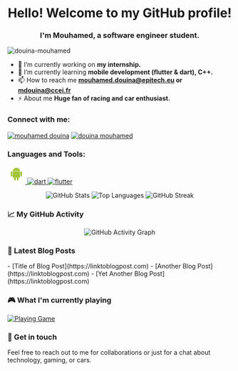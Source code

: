<h1 align="center">Hello! Welcome to my GitHub profile!</h1>
<h3 align="center">I'm Mouhamed, a software engineer student.</h3>

<p align="left"> <img src="https://komarev.com/ghpvc/?username=douina-mouhamed&label=Profile%20views&color=0e75b6&style=flat" alt="douina-mouhamed" /> </p>

- 🔭 I’m currently working on **my internship.**
- 🌱 I’m currently learning **mobile development (flutter & dart), C++.**
- 📫 How to reach me **mouhamed.douina@epitech.eu or mdouina@ccei.fr**
- ⚡ About me **Huge fan of racing and car enthusiast.**

<h3 align="left">Connect with me:</h3>
<p align="left">
<a href="https://linkedin.com/in/mouhamed-douina" target="blank"><img align="center" src="https://raw.githubusercontent.com/rahuldkjain/github-profile-readme-generator/master/src/images/icons/Social/linked-in-alt.svg" alt="mouhamed douina" height="30" width="40" /></a>
<a href="https://stackoverflow.com/users/douina-mouhamed" target="blank"><img align="center" src="https://raw.githubusercontent.com/rahuldkjain/github-profile-readme-generator/master/src/images/icons/Social/stack-overflow.svg" alt="douina mouhamed" height="30" width="40" /></a>
</p>

<h3 align="left">Languages and Tools:</h3>
<p align="left">
    <a href="https://developer.android.com" target="_blank" rel="noreferrer">
        <img src="https://raw.githubusercontent.com/devicons/devicon/master/icons/android/android-original-wordmark.svg" alt="android" width="40" height="40"/>
    </a>
    <a href="https://dart.dev" target="_blank" rel="noreferrer">
        <img src="https://www.vectorlogo.zone/logos/dartlang/dartlang-icon.svg" alt="dart" width="40" height="40"/>
    </a>
    <a href="https://flutter.dev" target="_blank" rel="noreferrer">
        <img src="https://www.vectorlogo.zone/logos/flutterio/flutterio-icon.svg" alt="flutter" width="40" height="40"/>
    </a>
</p>

<div align="center">
    <img src="https://github-readme-stats-bk18.vercel.app/api?username=douina-mouhamed&show_icons=true&theme=default" alt="GitHub Stats" />
    <img src="https://github-readme-stats-bk18.vercel.app/api/top-langs/?username=douina-mouhamed&layout=compact&langs_count=5" alt="Top Languages" />
    <img src="https://github-readme-streak-stats.herokuapp.com/?user=douina-mouhamed" alt="GitHub Streak" />
</div>

<h3 align="left">📈 My GitHub Activity</h3>
<p align="center">
    <img src="https://activity-graph.herokuapp.com/graph?username=douina-mouhamed&theme=github" alt="GitHub Activity Graph" />
</p>

<h3 align="left">📝 Latest Blog Posts</h3>
<!-- BLOG-POST-LIST:START -->
- [Title of Blog Post](https://linktoblogpost.com)
- [Another Blog Post](https://linktoblogpost.com)
- [Yet Another Blog Post](https://linktoblogpost.com)
<!-- BLOG-POST-LIST:END -->

<h3 align="left">🎮 What I'm currently playing</h3>
<p align="left">
    <a href="https://linktoyourgameprofile.com" target="_blank">
        <img src="https://img.shields.io/badge/Playing-Game%20Title-blue?style=flat&logo=steam" alt="Playing Game" />
    </a>
</p>

<h3 align="left">💬 Get in touch</h3>
<p align="left">
    Feel free to reach out to me for collaborations or just for a chat about technology, gaming, or cars.
</p>


